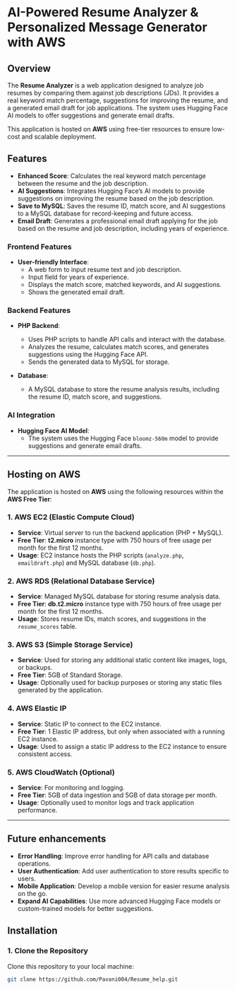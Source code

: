 # AI-Powered Resume Analyzer & Personalized Message Generator with AWS

## Overview

The **Resume Analyzer** is a web application designed to analyze job resumes by comparing them against job descriptions (JDs). It provides a real keyword match percentage, suggestions for improving the resume, and a generated email draft for job applications. The system uses Hugging Face AI models to offer suggestions and generate email drafts.

This application is hosted on **AWS** using free-tier resources to ensure low-cost and scalable deployment.

## Features

- **Enhanced Score**: Calculates the real keyword match percentage between the resume and the job description.
- **AI Suggestions**: Integrates Hugging Face’s AI models to provide suggestions on improving the resume based on the job description.
- **Save to MySQL**: Saves the resume ID, match score, and AI suggestions to a MySQL database for record-keeping and future access.
- **Email Draft**: Generates a professional email draft applying for the job based on the resume and job description, including years of experience.
  
### Frontend Features

- **User-friendly Interface**: 
  - A web form to input resume text and job description.
  - Input field for years of experience.
  - Displays the match score, matched keywords, and AI suggestions.
  - Shows the generated email draft.

### Backend Features

- **PHP Backend**:
  - Uses PHP scripts to handle API calls and interact with the database.
  - Analyzes the resume, calculates match scores, and generates suggestions using the Hugging Face API.
  - Sends the generated data to MySQL for storage.

- **Database**: 
  - A MySQL database to store the resume analysis results, including the resume ID, match score, and suggestions.

### AI Integration

- **Hugging Face AI Model**: 
  - The system uses the Hugging Face `bloomz-560m` model to provide suggestions and generate email drafts.

---

## Hosting on AWS

The application is hosted on **AWS** using the following resources within the **AWS Free Tier**:

### **1. AWS EC2 (Elastic Compute Cloud)**

- **Service**: Virtual server to run the backend application (PHP + MySQL).
- **Free Tier**: **t2.micro** instance type with 750 hours of free usage per month for the first 12 months.
- **Usage**: EC2 instance hosts the PHP scripts (`analyze.php`, `emaildraft.php`) and MySQL database (`db.php`).

### **2. AWS RDS (Relational Database Service)**

- **Service**: Managed MySQL database for storing resume analysis data.
- **Free Tier**: **db.t2.micro** instance type with 750 hours of free usage per month for the first 12 months.
- **Usage**: Stores resume IDs, match scores, and suggestions in the `resume_scores` table.

### **3. AWS S3 (Simple Storage Service)**

- **Service**: Used for storing any additional static content like images, logs, or backups.
- **Free Tier**: 5GB of Standard Storage.
- **Usage**: Optionally used for backup purposes or storing any static files generated by the application.

### **4. AWS Elastic IP**

- **Service**: Static IP to connect to the EC2 instance.
- **Free Tier**: 1 Elastic IP address, but only when associated with a running EC2 instance.
- **Usage**: Used to assign a static IP address to the EC2 instance to ensure consistent access.

### **5. AWS CloudWatch (Optional)**

- **Service**: For monitoring and logging.
- **Free Tier**: 5GB of data ingestion and 5GB of data storage per month.
- **Usage**: Optionally used to monitor logs and track application performance.

---

## Future enhancements

- **Error Handling**: Improve error handling for API calls and database operations.
- **User Authentication**: Add user authentication to store results specific to users.
- **Mobile Application**: Develop a mobile version for easier resume analysis on the go.
- **Expand AI Capabilities**: Use more advanced Hugging Face models or custom-trained models for better suggestions.
  
## Installation

### **1. Clone the Repository**

Clone this repository to your local machine:

```bash
git clone https://github.com/Pavani004/Resume_help.git
